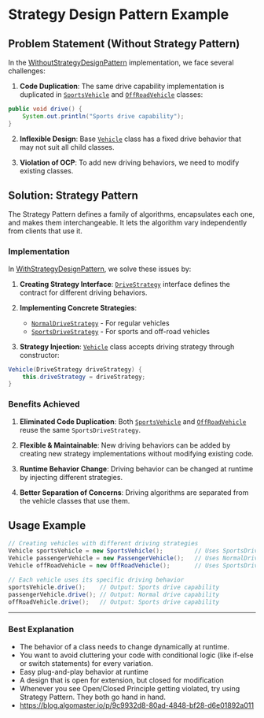 # Strategy Design Pattern Example

## Problem Statement (Without Strategy Pattern)

In the [WithoutStrategyDesignPattern](WithoutStrategyDesignPattern) implementation, we face several challenges:

1. **Code Duplication**: The same drive capability implementation is duplicated in [`SportsVehicle`](WithoutStrategyDesignPattern/SportsVehicle.java) and [`OffRoadVehicle`](WithoutStrategyDesignPattern/OffRoadvehicle.java) classes:
```java
public void drive() {
    System.out.println("Sports drive capability");
}
```

2. **Inflexible Design**: Base [`Vehicle`](WithoutStrategyDesignPattern/Vehicle.java) class has a fixed drive behavior that may not suit all child classes.

3. **Violation of OCP**: To add new driving behaviors, we need to modify existing classes.

## Solution: Strategy Pattern

The Strategy Pattern defines a family of algorithms, encapsulates each one, and makes them interchangeable. It lets the algorithm vary independently from clients that use it.

### Implementation

In [WithStrategyDesignPattern](WithStrategyDesignPattern), we solve these issues by:

1. **Creating Strategy Interface**: [`DriveStrategy`](WithStrategyDesignPattern/Strategy/DriveStrategy.java) interface defines the contract for different driving behaviors.

2. **Implementing Concrete Strategies**:
   - [`NormalDriveStrategy`](WithStrategyDesignPattern/Strategy/NormalDriveStrategy.java) - For regular vehicles
   - [`SportsDriveStrategy`](WithStrategyDesignPattern/Strategy/SportsDriveStrategy.java) - For sports and off-road vehicles

3. **Strategy Injection**: [`Vehicle`](WithStrategyDesignPattern/Vehicle.java) class accepts driving strategy through constructor:
```java
Vehicle(DriveStrategy driveStrategy) {
    this.driveStrategy = driveStrategy;
}
```

### Benefits Achieved

1. **Eliminated Code Duplication**: Both [`SportsVehicle`](WithStrategyDesignPattern/SportsVehicle.java) and [`OffRoadVehicle`](WithStrategyDesignPattern/OffRoadvehicle.java) reuse the same `SportsDriveStrategy`.

2. **Flexible & Maintainable**: New driving behaviors can be added by creating new strategy implementations without modifying existing code.

3. **Runtime Behavior Change**: Driving behavior can be changed at runtime by injecting different strategies.

4. **Better Separation of Concerns**: Driving algorithms are separated from the vehicle classes that use them.

## Usage Example

```java
// Creating vehicles with different driving strategies
Vehicle sportsVehicle = new SportsVehicle();         // Uses SportsDriveStrategy
Vehicle passengerVehicle = new PassengerVehicle();   // Uses NormalDriveStrategy
Vehicle offRoadVehicle = new OffRoadVehicle();       // Uses SportsDriveStrategy

// Each vehicle uses its specific driving behavior
sportsVehicle.drive();    // Output: Sports drive capability
passengerVehicle.drive(); // Output: Normal drive capability
offRoadVehicle.drive();   // Output: Sports drive capability
```

---

### Best Explanation
- The behavior of a class needs to change dynamically at runtime.
- You want to avoid cluttering your code with conditional logic (like if-else or switch statements) for every variation.
- Easy plug-and-play behavior at runtime
- A design that is open for extension, but closed for modification
- Whenever you see Open/Closed Principle getting violated, try using Strategy Pattern. They both go hand in hand.
- https://blog.algomaster.io/p/9c9932d8-80ad-4848-bf28-d6e01892a011
